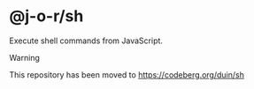 # @j-o-r/sh

Execute shell commands from JavaScript.

> [!WARNING]  
> This repository has been moved to https://codeberg.org/duin/sh




